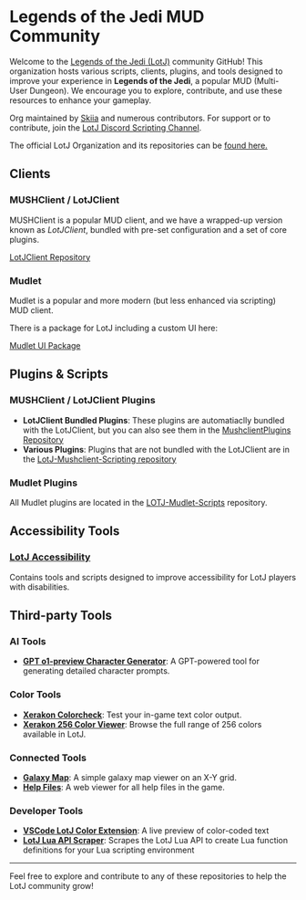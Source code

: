 # Legends of the Jedi MUD Community

Welcome to the [Legends of the Jedi (LotJ)](https://legendsofthejedi.com/) community GitHub! This organization hosts various scripts, clients, plugins, and tools designed to improve your experience in **Legends of the Jedi**, a popular MUD (Multi-User Dungeon). We encourage you to explore, contribute, and use these resources to enhance your gameplay.

Org maintained by [Skiia](https://github.com/sceboucher) and numerous contributors. For support or to contribute, join the [LotJ Discord Scripting Channel](https://discord.gg/tfpAJxsRXB).

The official LotJ Organization and its repositories can be [found here.](https://github.com/LotJ)

## Clients

### MUSHClient / LotJClient
MUSHClient is a popular MUD client, and we have a wrapped-up version known as _LotJClient_, bundled with pre-set configuration and a set of core plugins.

[LotJClient Repository](https://github.com/Johnson336/LotjClient)

### Mudlet
Mudlet is a popular and more modern (but less enhanced via scripting) MUD client.

There is a package for LotJ including a custom UI here:

[Mudlet UI Package](https://github.com/LotJ/lotj-mudlet-ui)


## Plugins & Scripts

### MUSHClient / LotJClient Plugins
- **LotJClient Bundled Plugins**: These plugins are automatiaclly bundled with the LotJClient, but you can also see them in the [MushclientPlugins Repository](https://github.com/LotJCommunity/MushclientPlugins)
- **Various Plugins**: Plugins that are not bundled with the LotJClient are in the [LotJ-Mushclient-Scripting repository](https://github.com/LotJCommunity/LotJ-Mushclient-Scripting)

### Mudlet Plugins
All Mudlet plugins are located in the [LOTJ-Mudlet-Scripts](https://github.com/LotJCommunity/LOTJ-Mudlet-Scripts) repository.



## Accessibility Tools

### [LotJ Accessibility](https://github.com/LotJCommunity/LotJ-Accessibility)
Contains tools and scripts designed to improve accessibility for LotJ players with disabilities.



## Third-party Tools

### AI Tools
- **[GPT o1-preview Character Generator](https://github.com/LotJCommunity/third-party-tools/blob/main/ai/prompt-o1-chargen)**: A GPT-powered tool for generating detailed character prompts.

### Color Tools
- **[Xerakon Colorcheck](https://xerakon.com/lotj/colorcheck.html)**: Test your in-game text color output.
- **[Xerakon 256 Color Viewer](https://xerakon.com/lotj/view256color.html)**: Browse the full range of 256 colors available in LotJ.

### Connected Tools
- [**Galaxy Map**](https://www.legendsofthejedi.com/galaxy-map): A simple galaxy map viewer on an X-Y grid.
- [**Help Files**](https://www.legendsofthejedi.com/help): A web viewer for all help files in the game.

### Developer Tools
- [**VSCode LotJ Color Extension**](https://github.com/mnemosynium/lotjcolor): A live preview of color-coded text
- [**LotJ Lua API Scraper**](https://github.com/Johnson336/LotJLuaAPI-Scraper): Scrapes the LotJ Lua API to create Lua function definitions for your Lua scripting environment

---

Feel free to explore and contribute to any of these repositories to help the LotJ community grow!
